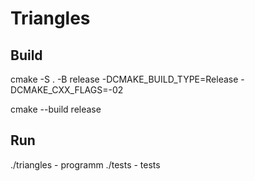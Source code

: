 # Triangles
## Build
cmake -S . -B release -DCMAKE_BUILD_TYPE=Release -DCMAKE_CXX_FLAGS=-02

cmake --build release

## Run
./triangles - programm
./tests - tests